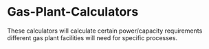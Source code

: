 # Gas-Plant-Calculators

These calculators will calculate certain power/capacity requirements different gas plant facilities will need for specific processes. 

